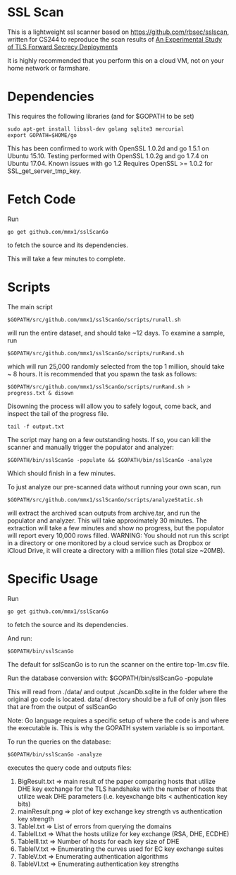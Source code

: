 SSL Scan
========

This is a lightweight ssl scanner based on https://github.com/rbsec/sslscan,
written for CS244 to reproduce the scan results of
[An Experimental Study of TLS Forward Secrecy Deployments](http://www.w2spconf.com/2014/papers/TLS.pdf)

It is highly recommended that you perform this on a cloud VM, not on your
home network or farmshare.

Dependencies
============
This requires the following libraries (and for $GOPATH to be set)

    sudo apt-get install libssl-dev golang sqlite3 mercurial
    export GOPATH=$HOME/go

This has been confirmed to work with OpenSSL 1.0.2d and go 1.5.1 on Ubuntu 15.10. 
Testing performed with OpenSSL 1.0.2g and go 1.7.4 on Ubuntu 17.04. 
Known issues with go 1.2
Requires OpenSSL >= 1.0.2 for SSL_get_server_tmp_key.

Fetch Code
===========
Run

    go get github.com/mmx1/sslScanGo

to fetch the source and its dependencies.

This will take a few minutes to complete. 

Scripts
====

The main script

    $GOPATH/src/github.com/mmx1/sslScanGo/scripts/runall.sh

will run the entire dataset, and should take ~12 days. To examine a sample, run

    $GOPATH/src/github.com/mmx1/sslScanGo/scripts/runRand.sh

which will run 25,000 randomly selected from the top 1 million, should take ~ 8 hours.
It is recommended that you spawn the task as follows:

    $GOPATH/src/github.com/mmx1/sslScanGo/scripts/runRand.sh > progress.txt & disown

Disowning the process will allow you to safely logout, come back, and 
inspect the tail of the progress file.

    tail -f output.txt

The script may hang on a few outstanding hosts. If so, you can kill the scanner
and manually trigger the populator and analyzer:

    $GOPATH/bin/sslScanGo -populate && $GOPATH/bin/sslScanGo -analyze

Which should finish in a few minutes.

To just analyze our pre-scanned data without running your own scan, run

    $GOPATH/src/github.com/mmx1/sslScanGo/scripts/analyzeStatic.sh

will extract the archived scan outputs from archive.tar, and run the populator
and analyzer. This will take approximately 30 minutes. The extraction will
take a few minutes and show no progress, but the populator will report
every 10,000 rows filled.
WARNING: You should not run this script in a directory
or one monitored by a cloud service such as Dropbox or iCloud Drive, it
will create a directory with a million files (total size ~20MB).
  
Specific Usage
=====
Run

    go get github.com/mmx1/sslScanGo

to fetch the source and its dependencies.

And run:

    $GOPATH/bin/sslScanGo

The default for sslScanGo is to run the scanner on the entire top-1m.csv 
file.

Run the database conversion with: 
    $GOPATH/bin/sslScanGo -populate

This will read from ./data/ and output ./scanDb.sqlite in the folder where
the original go code is located. data/ directory should be a full of only 
json files that are from the output of sslScanGo

Note: Go language requires a specific setup of where the code is and where
the executable is. This is why the GOPATH system variable is so important.
 

To run the queries on the database:

    $GOPATH/bin/sslScanGo -analyze

executes the query code and outputs  files:
  1) BigResult.txt => main result of the paper comparing hosts that utilize
      DHE key exchange for the TLS handshake with the number of hosts that
      utilize weak DHE parameters (i.e. keyexchange bits < authentication
      key bits)
  2) mainResult.png => plot of key exchange key strength vs authentication key strength
  3) TableI.txt => List of errors from querying the domains
  4) TableII.txt => What the hosts utilize for key exchange (RSA, DHE, ECDHE)
  5) TableIII.txt => Number of hosts for each key size of DHE
  6) TableIV.txt => Enumerating the curves used for EC key exchange suites
  7) TableV.txt => Enumerating authentication algorithms
  8) TableVI.txt => Enumerating authentication key strengths


